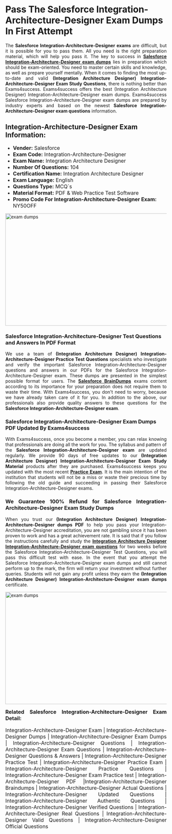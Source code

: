 <h1><strong><strong>Pass The Salesforce Integration-Architecture-Designer Exam Dumps In First Attempt</strong></strong></h1> <p style="text-align:justify">The <strong>Salesforce Integration-Architecture-Designer exams</strong> are difficult, but it is possible for you to pass them. All you need is the right preparation material, which will help you pass it. The key to success in <a href="https://www.exams4success.com/salesforce/integration-architecture-designer-pdf-exam-dumps"><strong>Salesforce Integration-Architecture-Designer exam dumps</strong></a> lies in preparation which should be exam-oriented. You need to master certain skills and knowledge, as well as prepare yourself mentally. When it comes to finding the most up-to-date and valid <strong>(Integration Architecture Designer) Integration-Architecture-Designer Exam Study Questions</strong>, there is nothing better than Exams4success. Exams4success offers the best (Integration Architecture Designer) Integration-Architecture-Designer exam dumps. Exams4success Salesforce Integration-Architecture-Designer exam dumps are prepared by industry experts and based on the newest <strong>Salesforce Integration-Architecture-Designer exam questions</strong> information.</p> <h2><strong><strong>Integration-Architecture-Designer Exam Information:</strong></strong></h2> <ul> <li><span style="font-size:16px"><strong>Vender:</strong> Salesforce</span></li> <li><span style="font-size:16px"><strong>Exam Code:</strong> Integration-Architecture-Designer</span></li> <li><span style="font-size:16px"><strong>Exam Name:</strong> Integration Architecture Designer</span></li> <li><span style="font-size:16px"><strong>Number Of Questions:</strong> 104</span></li> <li><span style="font-size:16px"><strong>Certification Name:</strong> Integration Architecture Designer</span></li> <li><span style="font-size:16px"><strong>Exam Language:</strong> English</span></li> <li><span style="font-size:16px"><strong>Questions Type:</strong> MCQ`s</span></li> <li><span style="font-size:16px"><strong>Material Format:</strong> PDF & Web Practice Test Software</span></li> <li><span style="font-size:16px"><strong>Promo Code For Integration-Architecture-Designer Exam: </strong>NY50OFF</span></li> </ul> <p><a href="https://www.exams4success.com/salesforce/integration-architecture-designer-pdf-exam-dumps" rel="no-follow"><img alt="exam dumps" src="https://www.certcollections.com/uploads/content/infrist1.png" style="height:350px; width:750px" /></a></p> <h3><strong>Salesforce Integration-Architecture-Designer Test Questions and Answers In PDF Format</strong></h3> <p style="text-align:justify">We use a team of <strong>(Integration Architecture Designer) Integration-Architecture-Designer Practice Test Questions</strong> specialists who investigate and verify the important Salesforce Integration-Architecture-Designer questions and answers in our PDFs for the Salesforce Integration-Architecture-Designer exam. These dumps are presented in the simplest possible format for users. The <a href="https://www.exams4success.com/salesforce-exam-dumps"><strong>Salesforce BrainDumps</strong></a> exams content according to its importance for your preparation does not require them to waste their time. With Exams4success, you don't need to worry, because we have already taken care of it for you. In addition to the above, our professionals also provide quality answers to these questions for the<strong> Salesforce Integration-Architecture-Designer exam</strong>.</p> <h3><strong> Salesforce Integration-Architecture-Designer Exam Dumps PDF Updated By Exams4success</strong></h3> <p style="text-align:justify">With Exams4success, once you become a member, you can relax knowing that professionals are doing all the work for you. The syllabus and pattern of the <strong>Salesforce Integration-Architecture-Designer exam </strong>are updated regularly. We provide 90 days of free updates to our <strong>(Integration Architecture Designer) Integration-Architecture-Designer Exam Study Material</strong> products after they are purchased. Exams4success keeps you updated with the most recent <a href="https://www.exams4success.com/"><strong>Practice Exam</strong></a>. It is the main intention of the institution that students will not be a miss or waste their precious time by following the old guide and succeeding in passing their Salesforce Integration-Architecture-Designer exams.</p> <h3 style="text-align:justify"><strong>We Guarantee 100% Refund for Salesforce Integration-Architecture-Designer Exam Study Dumps</strong></h3> <p style="text-align:justify">When you trust our <strong>(Integration Architecture Designer) Integration-Architecture-Designer dumps PDF</strong> to help you pass your Integration-Architecture-Designer accreditation, you are not gambling since it has been proven to work and has a great achievement rate. It is said that if you follow the instructions carefully and study the <a href="https://www.exams4success.com/salesforce/integration-architecture-designer-pdf-exam-dumps"><strong>Integration Architecture Designer Integration-Architecture-Designer exam questions</strong></a> for two weeks before the Salesforce Integration-Architecture-Designer Test Questions, you will pass this difficult test with ease. In the event that you attempt the Salesforce Integration-Architecture-Designer exam dumps and still cannot perform up to the mark, the firm will return your investment without further queries. Students will not gain any profit unless they earn the <strong>(Integration Architecture Designer) Integration-Architecture-Designer exam dumps</strong> certificate.</p> <p style="text-align:justify"><a href="https://www.exams4success.com/salesforce/integration-architecture-designer-pdf-exam-dumps" rel="no-follow"><img alt="exam dumps" src="https://www.certcollections.com/uploads/content/free_demo1.png" style="height:350px; width:750px" /></a></p> <p style="text-align:justify"><span style="font-size:16px"><strong>Related Salesforce Integration-Architecture-Designer Exam Detail:</strong></span><br /> <br /> <span style="font-size:16px">Integration-Architecture-Designer Exam | Integration-Architecture-Designer Dumps | Integration-Architecture-Designer Exam Dumps | Integration-Architecture-Designer Questions | Integration-Architecture-Designer Exam Questions | Integration-Architecture-Designer Questions & Answers | Integration-Architecture-Designer Practice Test | Integration-Architecture-Designer Practice Exam | Integration-Architecture-Designer Practice Questions | Integration-Architecture-Designer Exam Practice test | Integration-Architecture-Designer PDF |Integration-Architecture-Designer Braindumps | Integration-Architecture-Designer Actual Questions | Integration-Architecture-Designer Updated Questions | Integration-Architecture-Designer Authentic Questions | Integration-Architecture-Designer Verified Questions | Integration-Architecture-Designer Real Questions | Integration-Architecture-Designer Valid Questions | Integration-Architecture-Designer Official Questions</span></p>
